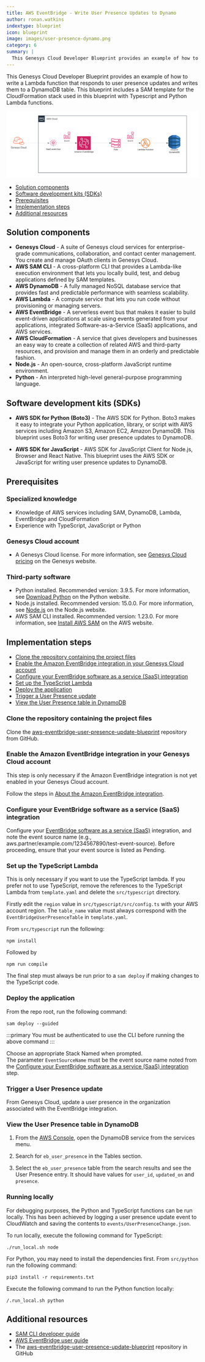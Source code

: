 ```yaml
---
title: AWS EventBridge - Write User Presence Updates to Dynamo
author: ronan.watkins
indextype: blueprint
icon: blueprint
image: images/user-presence-dynamo.png
category: 6
summary: |
  This Genesys Cloud Developer Blueprint provides an example of how to write a Lambda function that responds to user presence updates and writes them to a DynamoDB table. This blueprint includes a SAM template for the CloudFormation stack used in this blueprint with Typescript and Python Lambda functions.
---
```


This Genesys Cloud Developer Blueprint provides an example of how to write a Lambda function that responds to user presence updates and writes them to a DynamoDB table. This blueprint includes a SAM template for the CloudFormation stack used in this blueprint with Typescript and Python Lambda functions.

![Diagram for the AWS EventBridge - Write User Presence Updates to Dynamo Blueprint](images/user-presence-dynamo.png "Diagram for the AWS EventBridge - Write User Presence Updates to Dynamo Blueprint")

* [Solution components](#solution-components "Goes to the Solutions components section")
* [Software development kits (SDKs)](#software-development-kits-sdks "Goes to the Software development kits (SDKs) section")
* [Prerequisites](#prerequisites "Goes to the Prerequisites section")
* [Implementation steps](#implementation-steps "Goes to the Implementation steps section")
* [Additional resources](#additional-resources "Goes to the Additional resources section")

## Solution components

* **Genesys Cloud** - A suite of Genesys cloud services for enterprise-grade communications, collaboration, and contact center management. You create and manage OAuth clients in Genesys Cloud.
* **AWS SAM CLI** - A cross-platform CLI that provides a Lambda-like execution environment that lets you locally build, test, and debug applications defined by SAM templates.
* **AWS DynamoDB** - A fully managed NoSQL database service that provides fast and predictable performance with seamless scalability.
* **AWS Lambda** - A compute service that lets you run code without provisioning or managing servers.
* **AWS EventBridge** - A serverless event bus that makes it easier to build event-driven applications at scale using events generated from your applications, integrated Software-as-a-Service (SaaS) applications, and AWS services.
* **AWS CloudFormation** - A service that gives developers and businesses an easy way to create a collection of related AWS and third-party resources, and provision and manage them in an orderly and predictable fashion.
* **Node.js** - An open-source, cross-platform JavaScript runtime environment.
* **Python** - An interpreted high-level general-purpose programming language.

## Software development kits (SDKs)

* **AWS SDK for Python (Boto3)** - The AWS SDK for Python. Boto3 makes it easy to integrate your Python application, library, or script with AWS services including Amazon S3, Amazon EC2, Amazon DynamoDB. This blueprint uses Boto3 for writing user presence updates to DynamoDB.

* **AWS SDK for JavaScript** - AWS SDK for JavaScript Client for Node.js, Browser and React Native. This blueprint uses the AWS SDK or JavaScript for writing user presence updates to DynamoDB.

## Prerequisites

### Specialized knowledge

* Knowledge of AWS services including SAM, DynamoDB, Lambda, EventBridge and CloudFormation
* Experience with TypeScript, JavaScript or Python

### Genesys Cloud account

* A Genesys Cloud license. For more information, see [Genesys Cloud pricing](https://www.genesys.com/pricing "Opens the Genesys Cloud pricing page") on the Genesys website.

### Third-party software

* Python installed. Recommended version: 3.9.5. For more information, see [Download Python](https://www.python.org/downloads/ "Opens the Download Python page") on the Python website.
* Node.js installed. Recommended version: 15.0.0. For more information, see [Node.js](https://nodejs.org/en/ "Opens the Node.js page") on the Node.js website.
* AWS SAM CLI installed. Recommended version: 1.23.0. For more information, see [Install AWS SAM](https://docs.aws.amazon.com/serverless-application-model/latest/developerguide/serverless-sam-cli-install.html "Opens the Install AWS SAM CLI page") on the AWS website.

## Implementation steps

* [Clone the repository containing the project files](#clone-the-repository-containing-the-project-files "Goes to the Clone the repository containing the project files section")
* [Enable the Amazon EventBridge integration in your Genesys Cloud account](#enable-the-amazon-eventbridge-integration-in-your-genesys-cloud-account "Goes to the Enable the Amazon EventBridge integration in your Genesys Cloud account section")
* [Configure your EventBridge software as a service (SaaS) integration](#configure-your-eventbridge-software-as-a-service-saas-integration "Goes to the Configure your EventBridge software as a service (SaaS) integration section")
* [Set up the TypeScript Lambda](#set-up-the-typescript-lambda "Goes to the Set up the TypeScript Lambda section")
* [Deploy the application](#deploy-the-application "Goes to the Deploy the application section")
* [Trigger a User Presence update](#trigger-a-user-presence-update "Goes to the Trigger a User Presence update section")
* [View the User Presence table in DynamoDB](#view-the-user-presence-table-in-dynamodb "Goes to the View the User Presence table in DynamoDB section")

### Clone the repository containing the project files

Clone the [aws-eventbridge-user-presence-update-blueprint](https://github.com/GenesysCloudBlueprints/aws-eventbridge-user-presence-update-blueprint "Opens the aws-eventbridge-user-presence-update-blueprint repository in GitHub") repository from GitHub.

### Enable the Amazon EventBridge integration in your Genesys Cloud account

This step is only necessary if the Amazon EventBridge integration is not yet enabled in your Genesys Cloud account.  

Follow the steps in [About the Amazon EventBridge integration](https://help.mypurecloud.com/articles/about-the-amazon-eventbridge-integration/ "Opens the About the Amazon EventBridge integration on the Genesys Cloud Resource Centre").

### Configure your EventBridge software as a service (SaaS) integration

Configure your [EventBridge software as a service (SaaS)](https://console.aws.amazon.com/events/home?region=us-east-1#/partners) integration, and note the event source name (e.g., aws.partner/example.com/1234567890/test-event-source). Before proceeding, ensure that your event source is listed as Pending.

### Set up the TypeScript Lambda

This is only necessary if you want to use the TypeScript lambda. If you prefer not to use TypeScript, remove the references to the TypeScript Lambda from `template.yaml` and delete the `src/typescript` directory.   

Firstly edit the `region` value in `src/typescript/src/config.ts` with your AWS account region. The `table_name` value must always correspond with the `EventBridgeUserPresenceTable` in `template.yaml`.  

From `src/typescript` run the following:

```
npm install
```

Followed by

```
npm run compile
```

The final step must always be run prior to a `sam deploy` if making changes to the TypeScript code.  

### Deploy the application

From the repo root, run the following command:

```
sam deploy --guided
```

:::primary
You must be authenticated to use the CLI before running the above command
:::

Choose an appropriate Stack Named when prompted.  
The parameter `EventSourceName` must be the event source name noted from the [Configure your EventBridge software as a service (SaaS) integration](#configure-your-eventbridge-software-as-a-service-(saas)-integration "Goes to the Configure your EventBridge software as a service (SaaS) integration section") step.

### Trigger a User Presence update

From Genesys Cloud, update a user presence in the organization associated with the EventBridge integration.

### View the User Presence table in DynamoDB

1. From the [AWS Console](https://console.aws.amazon.com/ "Opens the AWS Console"), open the DynamoDB service from the services menu.

2. Search for `eb_user_presence` in the Tables section.

3. Select the `eb_user_presence` table from the search results and see the User Presence entry. It should have values for `user_id`, `updated_on` and `presence`.

### Running locally

For debugging purposes, the Python and TypeScript functions can be run locally. This has been achieved by logging a user presence update event to CloudWatch and saving the contents to `events/UserPresenceChange.json`.  

To run locally, execute the following command for TypeScript:

```
./run_local.sh node
```

For Python, you may need to install the dependencies first. From `src/python` run the following command:

```
pip3 install -r requirements.txt
```

Execute the following command to run the Python function locally:

```
/.run_local.sh python
```

## Additional resources

* [SAM CLI developer guide](https://docs.aws.amazon.com/serverless-application-model/latest/developerguide/serverless-sam-cli-command-reference.html "Opens the SAM CLI developer guide")
* [AWS EventBridge user guide](https://docs.aws.amazon.com/eventbridge/latest/userguide/eb-what-is.html "Opens the AWS EventBridge user guide")
* The [aws-eventbridge-user-presence-update-blueprint](https://github.com/GenesysCloudBlueprints/aws-eventbridge-user-presence-update-blueprint "Opens the aws-eventbridge-user-presence-update-blueprint repository in GitHub") repository in GitHub